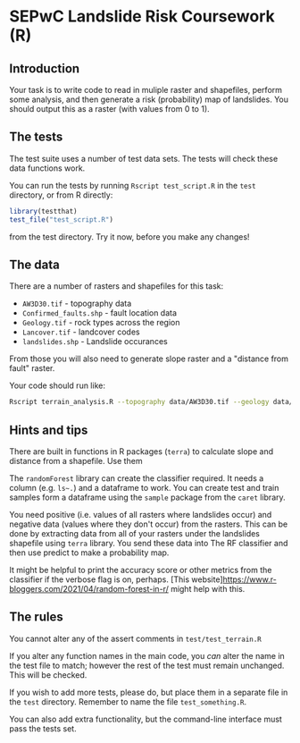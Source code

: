 # SEPwC Landslide Risk Coursework (R)

## Introduction

Your task is to write code to read in muliple raster and shapefiles, perform some analysis, 
and then generate a risk (probability) map of landslides. You should output this as a 
raster (with values from 0 to 1).

## The tests

The test suite uses a number of test data sets. The tests will check these data
functions work. 

You can run the tests by running `Rscript test_script.R` in the `test` directory, 
or from R directly:

```R
library(testthat)
test_file("test_script.R")
```

from the test directory. Try it now, before you make any changes!

## The data


There are a number of rasters and shapefiles for this task:

 - `AW3D30.tif` - topography data
 - `Confirmed_faults.shp` - fault location data
 - `Geology.tif` - rock types across the region
 - `Lancover.tif` - landcover codes
 - `landslides.shp` - Landslide occurances

From those you will also need to generate slope raster and a "distance from fault" raster.

Your code should run like:

```bash
Rscript terrain_analysis.R --topography data/AW3D30.tif --geology data/geology_raster.tif --landcover data/Landcover.tif --faults data/Confirmed_faults.shp data/landslides.shp probability.tif
```

## Hints and tips

There are built in functions in R packages (`terra`) to calculate slope and distance from a shapefile. Use them

The `randomForest` library can create the classifier required. It needs a column (e.g. `ls~.`) and
a dataframe to work. You can create test and train samples form a dataframe using the `sample` package from
the `caret` library. 

You need positive (i.e. values of all rasters where landslides occur) and negative data (values where they don't occur) 
from the rasters. This can be done by extracting data from 
all of your rasters under the landslides shapefile using `terra` library. 
You send these data into The RF classifier 
and then use predict to make a probability map.

It might be helpful to print the accuracy score
or other metrics from the classifier if the verbose flag is on, perhaps.
[This website]<https://www.r-bloggers.com/2021/04/random-forest-in-r/> might
help with this.

## The rules

You cannot alter any of the assert comments in `test/test_terrain.R`

If you alter any function names in the main code, you *can* alter the name
in the test file to match; however the rest of the test must remain unchanged. 
This will be checked.

If you wish to add more tests, please do, but place them in a separate file
in the `test` directory. Remember to name the file `test_something.R`.

You can also add extra functionality, but the command-line interface must pass
the tests set.

